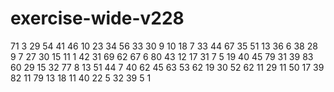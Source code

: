 # exercise-wide-v228
71
3
29
54
41
46
10
23
34
56
33
30
9
10
18
7
33
44
67
35
51
13
36
6
38
28
9
7
27
30
15
11
1
42
31
69
62
67
6
80
43
12
17
31
7
5
19
40
45
79
31
39
83
60
29
15
32
77
8
13
51
44
7
40
62
45
63
53
62
19
30
52
62
11
29
11
50
17
39
82
11
79
13
18
11
40
22
5
32
39
5
1
